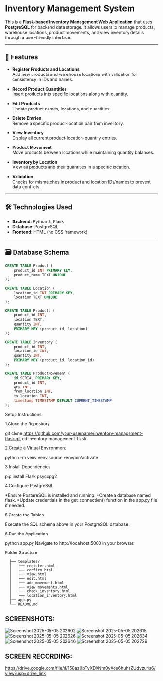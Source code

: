 # Inventory Management System

This is a **Flask-based Inventory Management Web Application** that uses **PostgreSQL** for backend data storage. It allows users to manage products, warehouse locations, product movements, and view inventory details through a user-friendly interface.

---

## 🚀 Features

- **Register Products and Locations**  
  Add new products and warehouse locations with validation for consistency in IDs and names.

- **Record Product Quantities**  
  Insert products into specific locations along with quantity.

- **Edit Products**  
  Update product names, locations, and quantities.

- **Delete Entries**  
  Remove a specific product-location pair from inventory.

- **View Inventory**  
  Display all current product-location-quantity entries.

- **Product Movement**  
  Move products between locations while maintaining quantity balances.

- **Inventory by Location**  
  View all products and their quantities in a specific location.

- **Validation**  
  Checks for mismatches in product and location IDs/names to prevent data conflicts.

---

## 🛠 Technologies Used

- **Backend:** Python 3, Flask  
- **Database:** PostgreSQL  
- **Frontend:** HTML (no CSS framework)

---

## 🗃️ Database Schema

```sql
CREATE TABLE Product (
    product_id INT PRIMARY KEY,
    product_name TEXT UNIQUE
);

CREATE TABLE Location (
    location_id INT PRIMARY KEY,
    location TEXT UNIQUE
);

CREATE TABLE Products (
    product_id INT,
    location TEXT,
    quantity INT,
    PRIMARY KEY (product_id, location)
);

CREATE TABLE Inventory (
    product_id INT,
    location_id INT,
    quantity INT,
    PRIMARY KEY (product_id, location_id)
);

CREATE TABLE ProductMovement (
    id SERIAL PRIMARY KEY,
    product_id INT,
    qty INT,
    from_location INT,
    to_location INT,
    timestamp TIMESTAMP DEFAULT CURRENT_TIMESTAMP
);

``` 


Setup Instructions

1.Clone the Repository

git clone https://github.com/your-username/inventory-management-flask.git
cd inventory-management-flask

2.Create a Virtual Environment

python -m venv venv
source venv/bin/activate 

3.Install Dependencies

pip install Flask psycopg2

4.Configure PostgreSQL

*Ensure PostgreSQL is installed and running.
*Create a database named flask.
*Update credentials in the get_connection() function in the app.py file if needed.

5.Create the Tables

Execute the SQL schema above in your PostgreSQL database.

6.Run the Application

python app.py
Navigate to http://localhost:5000 in your browser.

Folder Structure
    
      
      ├── templates/
      │   ├── register.html
      │   ├── confirm.html
      │   ├── view.html
      │   ├── edit.html
      │   ├── add_movement.html
      │   ├── view_movements.html
      │   └── check_inventory.html
      │   └── location_inventory.html
      ├── app.py
      └── README.md

## SCREENSHOTS:

![Screenshot 2025-05-05 202602](https://github.com/user-attachments/assets/2b20852f-367e-4e52-9262-f8dd6348ec70)
![Screenshot 2025-05-05 202615](https://github.com/user-attachments/assets/dc427152-bd16-4f31-a57e-cc353410fb32)
![Screenshot 2025-05-05 202626](https://github.com/user-attachments/assets/35314eb4-9c2c-40e7-bbab-4fb6c1270732)
![Screenshot 2025-05-05 202634](https://github.com/user-attachments/assets/48c71738-b322-472b-a773-bd8cda663c64)
![Screenshot 2025-05-05 202646](https://github.com/user-attachments/assets/a171714e-affc-41e5-8ebb-3ad818770262)
![Screenshot 2025-05-05 202729](https://github.com/user-attachments/assets/7ce861ff-a5b9-4960-9963-2f029ebe3b5e)

## SCREEN RECORDING:

https://drive.google.com/file/d/158azUpTvXDXNm0yXde6huhaZUdvzu4s6/view?usp=drive_link




